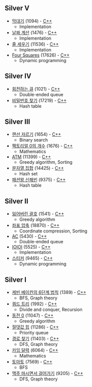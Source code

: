 ## Silver V
* [막대기](https://www.acmicpc.net/problem/1094) (1094) - [C++](https://github.com/nbsp1221/algorithm/blob/master/algorithm-challenges/baekjoon-online-judge/challenges/1000/1094.cpp)
  - Implementation
* [날짜 계산](https://www.acmicpc.net/problem/1476) (1476) - [C++](https://github.com/nbsp1221/algorithm/blob/master/algorithm-challenges/baekjoon-online-judge/challenges/1000/1476.cpp)
  - Implementation
* [줄 세우기](https://www.acmicpc.net/problem/11536) (11536) - [C++](https://github.com/nbsp1221/algorithm/blob/master/algorithm-challenges/baekjoon-online-judge/challenges/11000/11536.cpp)
  - Implementation
* [Four Squares](https://www.acmicpc.net/problem/17626) (17626) - [C++](https://github.com/nbsp1221/algorithm/blob/master/algorithm-challenges/baekjoon-online-judge/challenges/17000/17626.cpp)
  - Dynamic programming
## Silver IV
* [회전하는 큐](https://www.acmicpc.net/problem/1021) (1021) - [C++](https://github.com/nbsp1221/algorithm/blob/master/algorithm-challenges/baekjoon-online-judge/challenges/1000/1021.cpp)
  - Double-ended queue
* [비밀번호 찾기](https://www.acmicpc.net/problem/17219) (17219) - [C++](https://github.com/nbsp1221/algorithm/blob/master/algorithm-challenges/baekjoon-online-judge/challenges/17000/17219.cpp)
  - Hash table
## Silver III
* [랜선 자르기](https://www.acmicpc.net/problem/1654) (1654) - [C++](https://github.com/nbsp1221/algorithm/blob/master/algorithm-challenges/baekjoon-online-judge/challenges/1000/1654.cpp)
  - Binary search
* [팩토리얼 0의 개수](https://www.acmicpc.net/problem/1676) (1676) - [C++](https://github.com/nbsp1221/algorithm/blob/master/algorithm-challenges/baekjoon-online-judge/challenges/1000/1676.cpp)
  - Mathematics
* [ATM](https://www.acmicpc.net/problem/11399) (11399) - [C++](https://github.com/nbsp1221/algorithm/blob/master/algorithm-challenges/baekjoon-online-judge/challenges/11000/11399.cpp)
  - Greedy algorithm, Sorting
* [문자열 집합](https://www.acmicpc.net/problem/14425) (14425) - [C++](https://github.com/nbsp1221/algorithm/blob/master/algorithm-challenges/baekjoon-online-judge/challenges/14000/14425.cpp)
  - Hash set
* [패션왕 신해빈](https://www.acmicpc.net/problem/9375) (9375) - [C++](https://github.com/nbsp1221/algorithm/blob/master/algorithm-challenges/baekjoon-online-judge/challenges/9000/9375.cpp)
  - Hash table
## Silver II
* [잃어버린 괄호](https://www.acmicpc.net/problem/1541) (1541) - [C++](https://github.com/nbsp1221/algorithm/blob/master/algorithm-challenges/baekjoon-online-judge/challenges/1000/1541.cpp)
  - Greedy algorithm
* [좌표 압축](https://www.acmicpc.net/problem/18870) (18870) - [C++](https://github.com/nbsp1221/algorithm/blob/master/algorithm-challenges/baekjoon-online-judge/challenges/18000/18870.cpp)
  - Coordinate compression, Sorting
* [AC](https://www.acmicpc.net/problem/5430) (5430) - [C++](https://github.com/nbsp1221/algorithm/blob/master/algorithm-challenges/baekjoon-online-judge/challenges/5000/5430.cpp)
  - Double-ended queue
* [IOIOI](https://www.acmicpc.net/problem/5525) (5525) - [C++](https://github.com/nbsp1221/algorithm/blob/master/algorithm-challenges/baekjoon-online-judge/challenges/5000/5525.cpp)
  - Implementation
* [스티커](https://www.acmicpc.net/problem/9465) (9465) - [C++](https://github.com/nbsp1221/algorithm/blob/master/algorithm-challenges/baekjoon-online-judge/challenges/9000/9465.cpp)
  - Dynamic programming
## Silver I
* [케빈 베이컨의 6단계 법칙](https://www.acmicpc.net/problem/1389) (1389) - [C++](https://github.com/nbsp1221/algorithm/blob/master/algorithm-challenges/baekjoon-online-judge/challenges/1000/1389.cpp)
  - BFS, Graph theory
* [쿼드 트리](https://www.acmicpc.net/problem/1992) (1992) - [C++](https://github.com/nbsp1221/algorithm/blob/master/algorithm-challenges/baekjoon-online-judge/challenges/1000/1992.cpp)
  - Divide and conquer, Recursion
* [동전 0](https://www.acmicpc.net/problem/11047) (11047) - [C++](https://github.com/nbsp1221/algorithm/blob/master/algorithm-challenges/baekjoon-online-judge/challenges/11000/11047.cpp)
  - Greedy algorithm
* [절댓값 힙](https://www.acmicpc.net/problem/11286) (11286) - [C++](https://github.com/nbsp1221/algorithm/blob/master/algorithm-challenges/baekjoon-online-judge/challenges/11000/11286.cpp)
  - Priority queue
* [경로 찾기](https://www.acmicpc.net/problem/11403) (11403) - [C++](https://github.com/nbsp1221/algorithm/blob/master/algorithm-challenges/baekjoon-online-judge/challenges/11000/11403.cpp)
  - DFS, Graph theory
* [카잉 달력](https://www.acmicpc.net/problem/6064) (6064) - [C++](https://github.com/nbsp1221/algorithm/blob/master/algorithm-challenges/baekjoon-online-judge/challenges/6000/6064.cpp)
  - Mathematics
* [토마토](https://www.acmicpc.net/problem/7569) (7569) - [C++](https://github.com/nbsp1221/algorithm/blob/master/algorithm-challenges/baekjoon-online-judge/challenges/7000/7569.cpp)
  - BFS
* [맥주 마시면서 걸어가기](https://www.acmicpc.net/problem/9205) (9205) - [C++](https://github.com/nbsp1221/algorithm/blob/master/algorithm-challenges/baekjoon-online-judge/challenges/9000/9205.cpp)
  - DFS, Graph theory